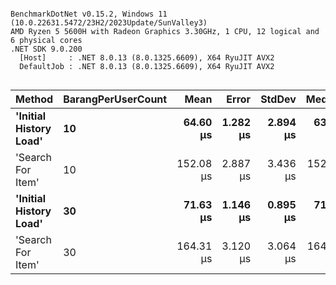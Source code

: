 ```

BenchmarkDotNet v0.15.2, Windows 11 (10.0.22631.5472/23H2/2023Update/SunValley3)
AMD Ryzen 5 5600H with Radeon Graphics 3.30GHz, 1 CPU, 12 logical and 6 physical cores
.NET SDK 9.0.200
  [Host]     : .NET 8.0.13 (8.0.1325.6609), X64 RyuJIT AVX2
  DefaultJob : .NET 8.0.13 (8.0.1325.6609), X64 RyuJIT AVX2


```
| Method                 | BarangPerUserCount | Mean      | Error    | StdDev   | Median    | Gen0   | Gen1   | Allocated |
|----------------------- |------------------- |----------:|---------:|---------:|----------:|-------:|-------:|----------:|
| **&#39;Initial History Load&#39;** | **10**                 |  **64.60 μs** | **1.282 μs** | **2.894 μs** |  **63.30 μs** | **1.7090** | **0.4883** |  **15.01 KB** |
| &#39;Search For Item&#39;      | 10                 | 152.08 μs | 2.887 μs | 3.436 μs | 152.49 μs | 3.4180 | 0.9766 |  29.62 KB |
| **&#39;Initial History Load&#39;** | **30**                 |  **71.63 μs** | **1.146 μs** | **0.895 μs** |  **71.54 μs** | **2.4414** | **0.4883** |   **21.8 KB** |
| &#39;Search For Item&#39;      | 30                 | 164.31 μs | 3.120 μs | 3.064 μs | 164.93 μs | 4.3945 | 1.4648 |  36.42 KB |

